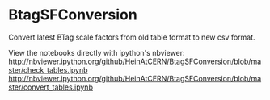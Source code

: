 BtagSFConversion
================

Convert latest BTag scale factors from old table format to new csv format.

View the notebooks directly with ipython's nbviewer:
http://nbviewer.ipython.org/github/HeinAtCERN/BtagSFConversion/blob/master/check_tables.ipynb
http://nbviewer.ipython.org/github/HeinAtCERN/BtagSFConversion/blob/master/convert_tables.ipynb
 


